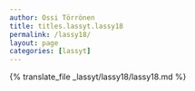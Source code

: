 ```yaml
---
author: Ossi Törrönen
title: titles.lassyt.lassy18
permalink: /lassy18/
layout: page
categories: [lassyt]
---
```

{% translate_file _lassyt/lassy18/lassy18.md %}
